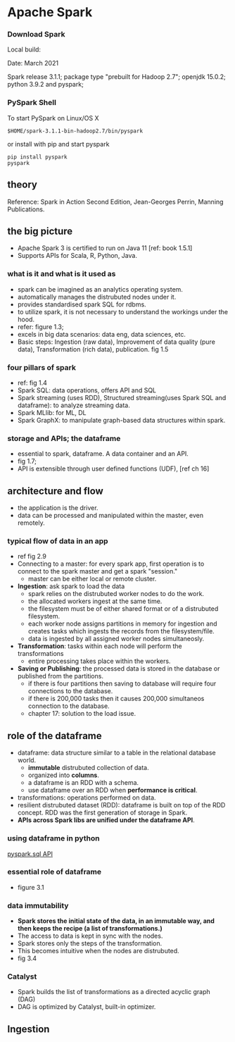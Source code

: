 # Apache Spark

### Download Spark
Local build:

Date: March 2021

Spark release 3.1.1; package type "prebuilt for Hadoop 2.7"; openjdk 15.0.2; python 3.9.2 and pyspark;

### PySpark Shell

To start PySpark on Linux/OS X

```
$HOME/spark-3.1.1-bin-hadoop2.7/bin/pyspark
```

or install with pip and start pyspark

```
pip install pyspark
pyspark
```

## theory
Reference: Spark in Action Second Edition, Jean-Georges Perrin, Manning Publications.

## the big picture 
- Apache Spark 3 is certified to run on Java 11 [ref: book 1.5.1]
- Supports APIs for Scala, R, Python, Java.

### what is it and what is it used as
  - spark can be imagined as an analytics operating system.
  - automatically manages the distrubuted nodes under it.
  - provides standardised spark SQL for rdbms.
  - to utilize spark, it is not necessary to understand the workings under the hood.
  - refer: figure 1.3;
  - excels in big data scenarios: data eng, data sciences, etc.
  - Basic steps: Ingestion (raw data), Improvement of data quality (pure data), Transformation (rich data), publication. fig 1.5

### four pillars of spark
  - ref: fig 1.4
  - Spark SQL: data operations, offers API and SQL
  - Spark streaming (uses RDD), Structured streaming(uses Spark SQL and dataframe): to analyze streaming data.
  - Spark MLlib: for ML, DL
  - Spark GraphX: to manipulate graph-based data structures within spark.

### storage and APIs; the dataframe
  - essential to spark, dataframe. A data container and an API.
  - fig 1.7;
  - API is extensible through user defined functions (UDF), [ref ch 16]

## architecture and flow
- the application is the driver. 
- data can be processed and manipulated within the master, even remotely.

### typical flow of data in an app
  - ref fig 2.9
  - Connecting to a master: for every spark app, first operation is to connect to the spark master and get a spark "session."
    - master can be either local or remote cluster.
  - **Ingestion**: ask spark to load the data
    - spark relies on the distrubuted worker nodes to do the work.
    - the allocated workers ingest at the same time.
    - the filesystem must be of either shared format or of a distrubuted filesystem.
    - each worker node assigns partitions in memory for ingestion and creates tasks which ingests the records from the filesystem/file.
    - data is ingested by all assigned worker nodes simultaneosly.
  - **Transformation**: tasks within each node will perform the transformations
    - entire processing takes place within the workers.
  - **Saving or Publishing**: the processed data is stored in the database or published from the partitions.
    - if there is four partitions then saving to database will require four connections to the database. 
    - if there is 200,000 tasks then it causes 200,000 simultaneos connection to the database.
    - chapter 17: solution to the load issue.

## role of the dataframe

- dataframe: data structure similar to a table in the relational database world.
  - **immutable** distrubuted collection of data.
  - organized into **columns**.
  - a dataframe is an RDD with a schema.
  - use dataframe over an RDD when **performance is critical**.
- transformations: operations performed on data.
- resilient distrubuted dataset (RDD): dataframe is built on top of the RDD concept. RDD was the first generation of storage in Spark.
- **APIs across Spark libs are unified under the dataframe API**.

### using dataframe in python
[pyspark.sql API](https://spark.apache.org/docs/latest/api/python/reference/pyspark.sql.html)

### essential role of dataframe
  - figure 3.1

### data immutability
  - **Spark stores the initial state of the data, in an immutable way, and then keeps the recipe (a list of transformations.)**
  - The access to data is kept in sync with the nodes.
  - Spark stores only the steps of the transformation.
  - This becomes intuitive when the nodes are distrubuted.
  - fig 3.4

### Catalyst 

- Spark builds the list of transformations as a directed acyclic graph (DAG)
- DAG is optimized by Catalyst, built-in optimizer.

## Ingestion


